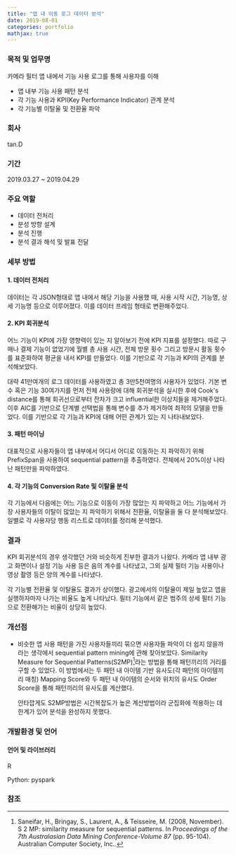```yaml
---
title: "앱 내 이동 로그 데이터 분석"
date: 2019-08-01
categories: portfolio
mathjax: true
---
```


### 목적 및 업무명

카메라 필터 앱 내에서 기능 사용 로그를 통해 사용자를 이해

- 앱 내부 기능 사용 패턴 분석 
- 각 기능 사용과 KPI(Key Performance Indicator) 관계 분석
- 각 기능별 이탈율 및 전환율 파악



### 회사

tan.D



### 기간

2019.03.27 ~ 2019.04.29



### 주요 역할

- 데이터 전처리
- 분성 방향 설계
- 분석 진행
- 분석 결과 해석 및 발표 전달



### 세부 방법

#### 1. 데이터 전처리

데이터는 각 JSON형태로 앱 내에서 해당 기능을 사용했 때, 사용 시작 시간, 기능명, 상세 기능명 등으로 이루어졌다. 이를 데이터 프레임 형태로 변환해주었다.



#### 2. KPI 회귀분석

어느 기능이 KPI에 가장 영향력이 있는 지 알아보기 전에 KPI 지표를 설정했다. 따로 구매나 결제 기능이 없었기에 월별 총 사용 시간, 전체 방문 횟수 그리고 방문시 활동 횟수를 표준화하여 평균을 내서 KPI를 만들었다. 이를 기반으로 각 기능과 KPI의 관계를 분석해보았다. 

대략 41만여개의 로그 데이터를 사용하였고 총 3만5천여명의 사용자가 있었다. 기본 변수 혹은 기능 30여가지를 먼저 전체 사용량에 대해 회귀분석을 실시한 후에 Cook's distance를 통해 회귀선으로부터 잔차가 크고 influential한 이상치들을 제거해주었다. 이후 AIC를 기반으로 단계별 선택법을 통해 변수를 추가 제거하여 최적의 모델을 만들었다. 이를 기반으로 각 기능과 KPI에 대해 어떤 관계가 있는 지 나타내보았다.



#### 3. 패턴 마이닝

대표적으로 사용자들이 앱 내부에서 어디서 어디로 이동하는 지 파악하기 위해 PrefixSpan을 사용하여 sequential pattern을 추출하였다. 전체에서 20%이상 나타난 패턴만을 파악하였다.



#### 4. 각 기능의 Conversion Rate 및 이탈율 분석

각 기능에서 다음에는 어느 기능으로 이동이 가장 많았는 지 파악하고 어느 기능에서 가장 사용자들의 이탈이 많았는 지 파악하기 위해서 전환율, 이탈율을 둘 다 분석해보았다. 일별로 각 사용자당 행동 리스트로 데이터를 정리해 분석했다.



### 결과

KPI 회귀분석의 경우 생각했던 거와 비슷하게 진부한 결과가 나왔다. 카메라 앱 내부 광고 화면이나 설정 기능 사용 등은 음의 계수를 나타냈고, 그외 실제 필터 기능 사용이나 영상 촬영 등은 양의 계수를 나타냈다.

각 기능별 전환율 및 이탈율도 결과가 상이했다. 광고에서의 이탈율이 제일 높았고 앱을 실행하자마자 나가는 비율도 높게 나타났다. 필터 기능에서 같은 범주의 상세 필터 기능으로 전환해가는 비율이 상당히 높았다.



### 개선점

- 비슷한 앱 사용 패턴을 가진 사용자들끼리 묶으면 사용자들 파악이 더 쉽지 않을까라는 생각에서 sequential pattern mining에 관해 찾아보았다. Similarity Measure for Sequential Patterns(S2MP)[^1]라는 방법을 통해 패턴끼리의 거리를 구할 수 있었다. 이 방법에서는 두 패턴 내 아이템 기반 유사도(각 패턴의 아이템끼리 매칭) Mapping Score와 두 패턴 내 아이템의 순서와 위치의 유사도 Order Score을 통해 패턴끼리의 유사도를 계산했다.

  안타깝게도 S2MP방법은 시간복잡도가 높은 계산방법이라 군집화에 적용하는 데 한계가 있어 분석을 완성하지 못했다.



### 개발환경 및 언어

#### 언어 및 라이브러리

R

Python: pyspark



### 참조

[^1]:Saneifar, H., Bringay, S., Laurent, A., & Teisseire, M. (2008, November). S 2 MP: similarity measure for sequential patterns. In *Proceedings of the 7th Australasian Data Mining Conference-Volume 87* (pp. 95-104). Australian Computer Society, Inc..